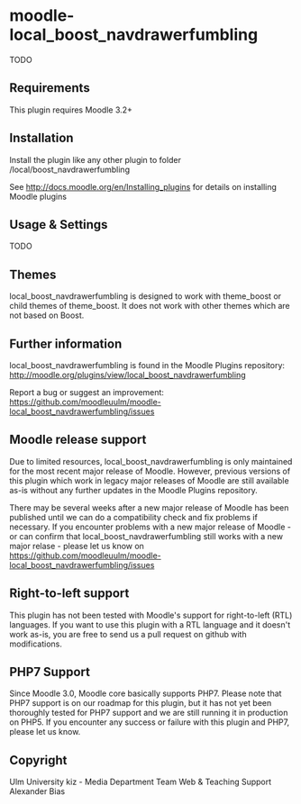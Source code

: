 moodle-local_boost_navdrawerfumbling
====================================

TODO


Requirements
------------

This plugin requires Moodle 3.2+


Installation
------------

Install the plugin like any other plugin to folder
/local/boost_navdrawerfumbling

See http://docs.moodle.org/en/Installing_plugins for details on installing Moodle plugins


Usage & Settings
----------------

TODO


Themes
------

local_boost_navdrawerfumbling is designed to work with theme_boost or child themes of theme_boost.
It does not work with other themes which are not based on Boost.


Further information
-------------------

local_boost_navdrawerfumbling is found in the Moodle Plugins repository: http://moodle.org/plugins/view/local_boost_navdrawerfumbling

Report a bug or suggest an improvement: https://github.com/moodleuulm/moodle-local_boost_navdrawerfumbling/issues


Moodle release support
----------------------

Due to limited resources, local_boost_navdrawerfumbling is only maintained for the most recent major release of Moodle. However, previous versions of this plugin which work in legacy major releases of Moodle are still available as-is without any further updates in the Moodle Plugins repository.

There may be several weeks after a new major release of Moodle has been published until we can do a compatibility check and fix problems if necessary. If you encounter problems with a new major release of Moodle - or can confirm that local_boost_navdrawerfumbling still works with a new major relase - please let us know on https://github.com/moodleuulm/moodle-local_boost_navdrawerfumbling/issues


Right-to-left support
---------------------

This plugin has not been tested with Moodle's support for right-to-left (RTL) languages.
If you want to use this plugin with a RTL language and it doesn't work as-is, you are free to send us a pull request on
github with modifications.


PHP7 Support
------------

Since Moodle 3.0, Moodle core basically supports PHP7.
Please note that PHP7 support is on our roadmap for this plugin, but it has not yet been thoroughly tested for PHP7 support and we are still running it in production on PHP5.
If you encounter any success or failure with this plugin and PHP7, please let us know.


Copyright
---------

Ulm University
kiz - Media Department
Team Web & Teaching Support
Alexander Bias

